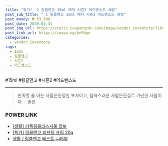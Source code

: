 ```yaml
--- 
title: "특가!  1 링클앤고 15ml 매직 시즌2 어드밴스드 세럼" 
post_sub_title: " 1 링클앤고 15ml 매직 시즌2 어드밴스드 세럼" 
post_money: ₩ 53,500 
post_date: 2020.01.31 
post_img_url: https://static.coupangcdn.com/image/vendor_inventory/71bd/560f669979e6381334d5ff1387950d7f0806b18d68022b1d82fecfd7be7b.png 
post_link_url: https://coupa.ng/bnPdpo 
categories: 
  - vendor_inventory 
tags: 
  - 15ml 
  - 링클앤고 
  - 시즌2 
  - 어드밴스드 
--- 
```

  #15ml #링클앤고 #시즌2 #어드밴스드 
<hr> 

> 만족할 줄 아는 사람은진정한 부자이고, 탐욕스러운 사람은진실로 가난한 사람이다. – 솔론 


### POWER LINK

* <a href="https://blog.naver.com/santokki14/221773758790" target="_blank"> [생활] 키플링클라스서울 정보 </a>
* <a href="https://blog.naver.com/an0733/221792894871" target="_blank">[특가] 링클앤고 리프팅 크림 20g</a>
* <a href="https://blog.naver.com/santokki14/221790968390" target="_blank">생활 / 링클앤고 베스트 ~45위</a>
